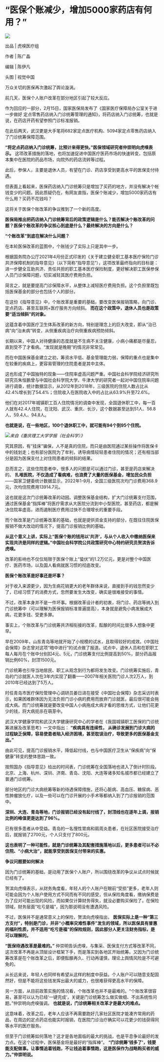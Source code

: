 # “医保个账减少，增加5000家药店有何用？”

![](https://inews.gtimg.com/newsapp_bt/0/15672086517/1000)

出品 | 虎嗅医疗组

作者 | 陈广晶

编辑 | 陈伊凡

头图 | 视觉中国

万众关切的医保再次激起了舆论漩涡。

前几天，医保个人账户改革在部分地区引起了较大反应。

作为回应的一部分，2月15日，国家医保局发布了《国家医疗保障局办公室关于进一步做好
定点零售药店纳入门诊统筹管理的通知》，将药店纳入门诊统筹，也就是说，在药店开药有望参照门诊标准报销。

在此后两天，武汉更是大手笔将682家定点医疗机构、5094家定点零售药店纳入了门诊统筹保障范围。

**“将定点药店纳入门诊统筹，比预计来得更快。”医保领域研究者仲崇明向虎嗅表示。**
这项改革措施的落地，也将加速促进中国医疗医药市场的快速转变，包括原本集中在医院的药品市场，向院外的药店流转等过程。

此后，参保人，主要是退休人员，有望在门诊、药店享受到更高水平的医保支付待遇。

但表面上看起来，医保药店纳入门诊统筹只是增加了买药的地方，并没有解决个帐钱变少的问题。因此质疑仍在，有网友直指，医保个账减少，增加5000家药店有什么用？买药不花钱吗？

这将关于医保个账改革的争议推到了一个新的高度。

**医保局推出把药店纳入门诊统筹背后的政策逻辑是什么？能否解决个账改革的问题？医保个账改革的争议核心到底是什么？最终解决的方向是什么？**

**“个账改革”到底在解决什么问题？**

在本轮医保改革的蓝图中，个账钱少了实际上只是其中一步。

根据国务院办公厅2021年4月份正式印发的《关于建立健全职工基本医疗保险门诊共济保障机制的指导意见》（以下简称“指导意见”），这项改革最终指向的目标是：进一步健全互助共济、责任共担的职工基本医疗保险制度，更好解决职工医保参保人员门诊保障问题，切实减轻其医疗费用负担。

简言之，就是要提高门诊保障水平，从整体上减轻医疗费用负担。这个负担里既包括医保基金的部分也包括个人的部分。

在这份《指导意见》中，个账改革是重要的基础，要改变医保报销策略，向门诊、定点药店、甚至互联网+医疗服务方向倾斜。
**而在这个政策中，退休人员也是政策要“适当倾斜”的对象。**

这蕴含着中国医疗卫生体系改革的新方向，特别是理念上的巨大改变，即从“治已病”向“治未病”转变，从侧重疾病治疗向侧重疾病预防倾斜。

长期以来，中国人对待健康的态度就是不生病不关注健康，小病小痛都是尽量忍，直到受不了才看病。“发现就是晚期”的情况非常常见。

而在中国医保基金建立之初，筹资水平低、基金管理能力弱，保障的重点也是集中在较重的疾病上，更容易管理的住院患者是其中主体。

这也形成了中国独特的现象——住院率虚高问题严重。中国社会科学院经济研究所研究员朱恒鹏曾与中国社会科学院大学、牛津大学的研究者一起对中国住院率问题进行调查，统计数据显示，从2012年到2018年，三级医院的住院人数占比从42.4%增长到了54.4%；住院收入在医院收入中的占比从63.9%升至72.6%。

他们在对2017年城镇职工百人住院情况的调查中发现，全国退休职工中，每一百人就有42.4人住院，在沈阳、武汉、重庆、长沙，这个数据甚至达到51人、56.8人、59.4人、94.8人。

**也就是说，在一些地区，100个退休职工中，就可能有94个到95个住院。**

![](https://inews.gtimg.com/news_bt/Oeogch-8rWUtkNTnd0P65eEkdeScegyHXD9CcYrVu4gkYAA/1000)_来自《重庆理工大学学报（社会科学）》_

究其原因，有“挂床”骗保，人不是真的住院，而只是由医院通过某些操作将医保卡中的钱划走；也有部分医院为了牟利，诱导病情较轻患者住院的情况；还有相当部分是因为医保支付上对住院患者的倾斜的结果。

总而言之，这些住院患者中，很多人的问题是可以通过门诊，甚至是药店来解决的。 **扎堆医院，不仅造成了看病难，也浪费了大量的医保基金，增加民众负担**
——国家卫健委统计数据显示，2022年1-9月，全国三级医院次均门诊费用368.9元，次均住院费用13914.7元。

这也就是这次门诊统筹改革的动因。调整医保基金结构，扩大门诊统筹支付范围，通过医保基金“指挥棒”将医疗需求从大医院分流到中小型医院，甚至药店，都是解决住院率虚高，进而遏制医疗费用过快不合理增长的重要手段。

而个账改革是门诊统筹改革的基础，也就是提供资金支持的部分，在既往住院医保报销不做大改动的情况下，提高门诊报销比例的基础。

**从这个意义上讲，实际上“医保个账的钱用以’共济’，与从个人收入中缴纳医保来实现共济是同样的逻辑。”中国社会科学院公共政策研究中心特约研究员贺滨告诉虎嗅。**

改革的影响也不仅仅局限于医保个账上“蛰伏”的1.2万亿元，更是对整个中国医疗、医药市场，以及国人看病就医习惯的彻底改变。

**医保个账改革是好事还是坏事？**

对于收入来源更少，因为生病花销更大的老年群体来说，直接到手的钱忽然变少了，已经习惯了的消费方式，忽然要发生大改变，确实是很难接受的事情。

不过，改革本身并不是一件坏事。根据改革设计者的初衷，将门诊、药店等纳入到门诊统筹中（可以理解为医保报销标准普遍提高），本身就是避免小病发展成大病，花更多钱、受更多罪。

事实上，个账改革与门诊统筹共济相衔接的改革，酝酿的时间比很多人想象中更早。

早在2009年，山东青岛等地就开始了小规模的试水，且取得较好的成效。《中国社会保障》杂志曾对这项“暗中进行”的试点做了报道。试点中，退休人员和在职职工每人每月在个账中分别扣4元、5元，门诊统筹支付比例提高到50%，部分药品报销比例60%，封顶1500元。

门诊统筹也引导当地居民、职工从观念到行为都将发生改变。门诊统筹实施后，青岛的门诊就医人次在3年内实现了翻番——2007年相关医院门诊人次2万人，到2010年已经达到了5万人。

时任青岛市医疗保险管理中心调研员姜日进在接受《中国社会保障》杂志采访时表示，如果困难群体因为无法负担门诊小病的费用而放弃门诊就医，最后很可能会拖成大病。而门诊统筹就是要改变中国人小病拖成大病才看的思维方式，让他们花更少的钱，将大病扼杀在萌芽中。

武汉大学健康学院和武汉大学健康研究中心的学者在《我国城镇职工医保的门诊统筹进展及改革思考》一文中指出： **“疾病具有连续性，
从确诊发展到门诊大病的过程缺乏保障，容易使患者陷入经济困境，甚至耽误治疗，导致更多的医保基金支出。”**

由此可见，提高门诊报销水平，降低起付线，也与中国医疗卫生从“保疾病”向“保健康”转变的整体思路一致。

按照国办《指导意见》给出的时间表，门诊统筹在全国落地也进入了倒计时阶段。北京、上海、杭州、深圳、济南、青岛、沈阳、大连等诸多知名城市都已经建立了普通门诊统筹。

部分地区的门诊大病统筹等新的待遇保障措施，还将心脏病、高血压、糖尿病、恶性肿瘤放化疗，以及一些可以在门诊开展的小手术等都纳入到了门诊报销的范围中。

**深圳、大连、青岛等地，门诊报销已经没有起付线了，封顶线也在逐年上调，报销比例的峰值更是达到了96%。**

已有很多患者从中受益。青岛的一名慢性胃病和肩周炎患者，在社区医院接受治疗后，就报销了2700元，个人只支付了800元。

**这也表明了一种可能性，就是门诊统筹及其配套措施落地以后，更多患者可以不必住院、“小病大治”，就能享受到医保支付带来的实惠。**

**争议问题要如何解决**

因为门诊统筹的基础，是动用了医保个人账户，所以围绕改革的争议从试点时候就已经有了。

贺滨向虎嗅表示，从财务角度看，年轻人的个人账户在眼前“受损”更多，老年人则可能会因为个人账户使用方式不同而有不同的感受，但从保险角度看，缴纳保费是为了应对可能出现的风险，而如果仅计算财务得失，就没必要购买保险了，在保险领域，财务层面“吃亏是福”，因为那说明没有遭遇风险。

不过，医保并不是通常意义上的保险，贺滨向虎嗅指出，
**医保实际上是一种“第三方支付”，特别是门诊，并非“小概率灾难性事件”发生的领域，所以医保具有普惠的福利性质，并不适用“吃亏是福”的保险规则，因此部分人更关注财务指标，是可以理解的。**

**“医保待遇改革是最难的。”**
仲崇明告诉虎嗅，与集采、医保支付方式等改革不同，这次改革不再是从顶层设计框架下手，而是落实到各地区开始统筹。又因为门诊统筹改革是在个账改革之后，即便酝酿再久、行动再谨慎，理论上舆情风险是不可避免的。

从长远来说，年轻人也同样有希望从这样的制度中获益。个人账户可以随意支配固然好，但是不能将这些钱发挥出最大的威力，也很难获得更高水平的保障。

另一方面，从目前政策实施的情况看，个账改革也并不是最难的。“个账改革很容易，甚至可以认为已经‘一键完成’，关键是门诊统筹怎么做实做细、不出系统性问题。”仲崇明向虎嗅强调。
**也就是说，门诊统筹相关改革才是最大的难点。**

这意味着，改革之后，老年人应该不再需要跑好几家社区医院才能凑齐常用的药品，在周边的定点药店也能实时报销，在医院门诊治疗确实可以花更少的钱获得同等水平的医疗服务。

但至于门诊统筹如何落地？这才是各地面临的最大的挑战，也是平息争论最好的发力点。在这个过程中，医保基金将是最好的“指挥棒”。
**“门诊统筹‘钱多了’，钱要能支配做事。让事情追着钱跑，不让钱追着事情跑，这是医保作为战略购买者的威力。”仲崇明说。**

